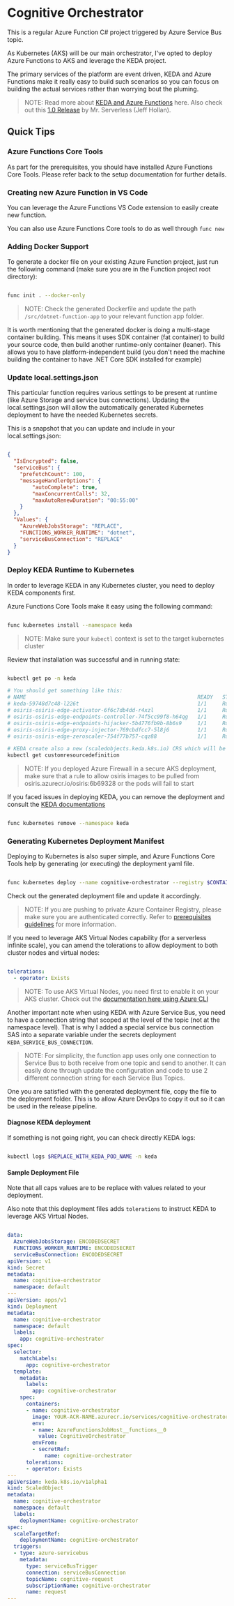 # Cognitive Orchestrator

This is a regular Azure Function C# project triggered by Azure Service Bus topic.

As Kubernetes (AKS) will be our main orchestrator, I've opted to deploy Azure Functions to AKS and leverage the KEDA project.

The primary services of the platform are event driven, KEDA and Azure Functions make it really easy to build such scenarios so you can focus on building the actual services rather than worrying bout the pluming.

>NOTE: Read more about [KEDA and Azure Functions](https://docs.microsoft.com/en-us/azure/azure-functions/functions-kubernetes-keda) here. Also check out this [1.0 Release](https://cloudblogs.microsoft.com/opensource/2019/11/19/keda-1-0-release-kubernetes-based-event-driven-autoscaling/) by Mr. Serverless (Jeff Hollan).

## Quick Tips

### Azure Functions Core Tools

As part for the prerequisites, you should have installed Azure Functions Core Tools. Please refer back to the setup documentation for further details.

### Creating new Azure Function in VS Code

You can leverage the Azure Functions VS Code extension to easily create new function.

You can also use Azure Functions Core tools to do as well through ```func new```

### Adding Docker Support

To generate a docker file on your existing Azure Function project, just run the following command (make sure you are in the Function project root directory):

```bash

func init . --docker-only

```

>NOTE: Check the generated Dockerfile and update the path ```/src/dotnet-function-app``` to your relevant function app folder.

It is worth mentioning that the generated docker is doing a multi-stage container building. This means it uses SDK container (fat container) to build your source code, then build another runtime-only container (leaner). This allows you to have platform-independent build (you don't need the machine building the container to have .NET Core SDK installed for example)

### Update local.settings.json

This particular function requires various settings to be present at runtime (like Azure Storage and service bus connections). Updating the local.settings.json will allow the automatically generated Kubernetes deployment to have the needed Kubernetes secrets.

This is a snapshot that you can update and include in your local.settings.json:

```json

{
  "IsEncrypted": false,
  "serviceBus": {
    "prefetchCount": 100,
    "messageHandlerOptions": {
        "autoComplete": true,
        "maxConcurrentCalls": 32,
        "maxAutoRenewDuration": "00:55:00"
    }
  },
  "Values": {
    "AzureWebJobsStorage": "REPLACE",
    "FUNCTIONS_WORKER_RUNTIME": "dotnet",
    "serviceBusConnection": "REPLACE"
  }
}


```

### Deploy KEDA Runtime to Kubernetes

In order to leverage KEDA in any Kubernetes cluster, you need to deploy KEDA components first.

Azure Functions Core Tools make it easy using the following command:

```bash

func kubernetes install --namespace keda

```

>NOTE: Make sure your ```kubectl``` context is set to the target kubernetes cluster

Review that installation was successful and in running state:

```bash

kubectl get po -n keda

# You should get something like this:
# NAME                                                       READY   STATUS    RESTARTS   AGE
# keda-59748d7c48-l226t                                      1/1     Running   0          26s
# osiris-osiris-edge-activator-6f6c7db4dd-r4xzl              1/1     Running   0          21s
# osiris-osiris-edge-endpoints-controller-74f5cc99f8-h64qg   1/1     Running   0          21s
# osiris-osiris-edge-endpoints-hijacker-5b4776fb9b-8b6s9     1/1     Running   0          20s
# osiris-osiris-edge-proxy-injector-769cbdfcc7-5l8j6         1/1     Running   0          20s
# osiris-osiris-edge-zeroscaler-754f77b757-cqz88             1/1     Running   0          19s

# KEDA create also a new (scaledobjects.keda.k8s.io) CRS which will be used in kubernetes deployments.
kubectl get customresourcedefinition

```

>NOTE: If you deployed Azure Firewall in a secure AKS deployment, make sure that a rule to allow osiris images to be pulled from osiris.azurecr.io/osiris:6b69328 or the pods will fail to start

If you faced issues in deploying KEDA, you can remove the deployment and consult the [KEDA documentations](https://keda.sh/)

```bash

func kubernetes remove --namespace keda

```

### Generating Kubernetes Deployment Manifest

Deploying to Kubernetes is also super simple, and Azure Functions Core Tools help by generating (or executing) the deployment yaml file.

```bash

func kubernetes deploy --name cognitive-orchestrator --registry $CONTAINER_REGISTRY_NAME.azurecr.io/services --dotnet --dry-run > deploy-updated.yaml

```

Check out the generated deployment file and update it accordingly.

>NOTE: If you are pushing to private Azure Container Registry, please make sure you are authenticated correctly. Refer to [prerequisites guidelines](../../../guide/02-prerequisites/README.md) for more information.

If you need to leverage AKS Virtual Nodes capability (for a serverless infinite scale), you can amend the tolerations to allow deployment to both cluster nodes and virtual nodes:

```yaml

tolerations:
  - operator: Exists

```

>NOTE: To use AKS Virtual Nodes, you need first to enable it on your AKS cluster. Check out the [documentation here using Azure CLI](https://docs.microsoft.com/en-us/azure/aks/virtual-nodes-cli)

Another important note when using KEDA with Azure Service Bus, you need to have a connection string that scoped at the level of the topic (not at the namespace level). That is why I added a special service bus connection SAS into a separate variable under the secrets deployment ``` KEDA_SERVICE_BUS_CONNECTION ```.

>NOTE: For simplicity, the function app uses only one connection to Service Bus to both receive from one topic and send to another. It can easily done through update the configuration and code to use 2 different connection string for each Service Bus Topics.

One you are satisfied with the generated deployment file, copy the file to the deployment folder. This is to allow Azure DevOps to copy it out so it can be used in the release pipeline.

#### Diagnose KEDA deployment

If something is not going right, you can check directly KEDA logs:

```bash

kubectl logs $REPLACE_WITH_KEDA_POD_NAME -n keda

```

#### Sample Deployment File

Note that all caps values are to be replace with values related to your deployment.

Also note that this deployment files adds ```tolerations``` to instruct KEDA to leverage AKS Virtual Nodes.

```yaml

data:
  AzureWebJobsStorage: ENCODEDSECRET
  FUNCTIONS_WORKER_RUNTIME: ENCODEDSECRET
  serviceBusConnection: ENCODEDSECRET
apiVersion: v1
kind: Secret
metadata:
  name: cognitive-orchestrator
  namespace: default
---
apiVersion: apps/v1
kind: Deployment
metadata:
  name: cognitive-orchestrator
  namespace: default
  labels:
    app: cognitive-orchestrator
spec:
  selector:
    matchLabels:
      app: cognitive-orchestrator
  template:
    metadata:
      labels:
        app: cognitive-orchestrator
    spec:
      containers:
      - name: cognitive-orchestrator
        image: YOUR-ACR-NAME.azurecr.io/services/cognitive-orchestrator
        env:
        - name: AzureFunctionsJobHost__functions__0
          value: CognitiveOrchestrator
        envFrom:
        - secretRef:
            name: cognitive-orchestrator
      tolerations:
      - operator: Exists
---
apiVersion: keda.k8s.io/v1alpha1
kind: ScaledObject
metadata:
  name: cognitive-orchestrator
  namespace: default
  labels:
    deploymentName: cognitive-orchestrator
spec:
  scaleTargetRef:
    deploymentName: cognitive-orchestrator
  triggers:
  - type: azure-servicebus
    metadata:
      type: serviceBusTrigger
      connection: serviceBusConnection
      topicName: cognitive-request
      subscriptionName: cognitive-orchestrator
      name: request
---

```
